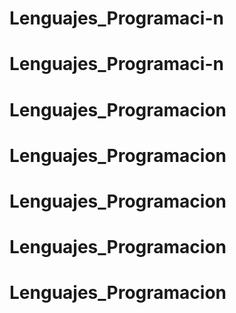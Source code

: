 # Lenguajes_Programaci-n
# Lenguajes_Programaci-n
# Lenguajes_Programacion
# Lenguajes_Programacion
# Lenguajes_Programacion
# Lenguajes_Programacion
# Lenguajes_Programacion
